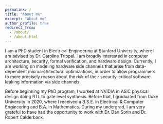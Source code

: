```yaml
---
permalink: /
title: "About me"
excerpt: "About me"
author_profile: true
redirect_from: 
  - /about/
  - /about.html
---
```


I am a PhD student in Electrical Engineering at Stanford University, where I am advised by Dr. Caroline Trippel. I am broadly interested in computer architecture, security, formal verification, and hardware design. Currently, I am working on modeling hardware side channels that arise from data-dependent microarchitectural optimizations, in order to allow programmers to more precisely reason about the risk of their security-critical software leaking information via side channels.

Before beginning my PhD program, I worked at NVIDIA in ASIC physical design doing RTL to gate level synthesis. Before that, I graduated from Duke University in 2020, where I received a B.S.E. in Electrical & Computer Engineering and B.A. in Mathematics. During my undergrad, I am very grateful to have had the opportunity to work with Dr. Dan Sorin and Dr. Robert Calderbank.
